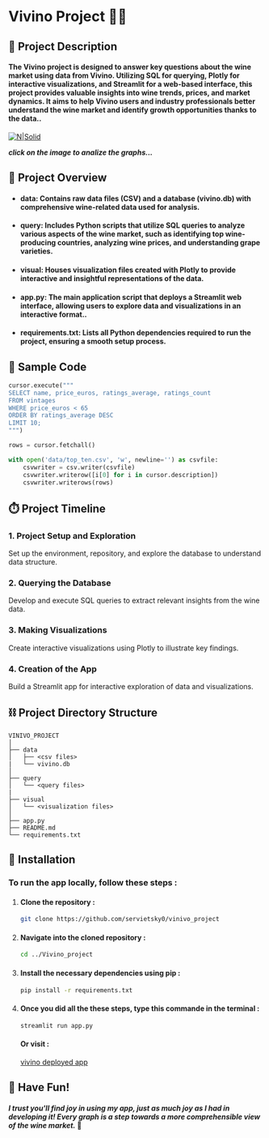 #  Vivino Project 🍷🍷

## 📜 Project Description
#### The Vivino project is designed to answer key questions about the wine market using data from Vivino. Utilizing SQL for querying, Plotly for interactive visualizations, and Streamlit for a web-based interface, this project provides valuable insights into wine trends, prices, and market dynamics. It aims to help Vivino users and industry professionals better understand the wine market and identify growth opportunities thanks to the data.. ####

[![N|Solid](https://external-content.duckduckgo.com/iu/?u=https%3A%2F%2Ftse3.mm.bing.net%2Fth%3Fid%3DOIP._myDh4nle6wYFGPGxAfzcgHaDn%26pid%3DApi&f=1&ipt=95eb30229bd8d514c3605abbe01b169acfd9521a071089801c66b7d26caf85e0&ipo=images "easter egg")](loveUantoine.png)

***click on the image to analize the graphs...***

## 👀 Project Overview 

- #### data: Contains raw data files (CSV) and a database (vivino.db) with comprehensive wine-related data used for analysis.

- #### query: Includes Python scripts that utilize SQL queries to analyze various aspects of the wine market, such as identifying top wine-producing countries, analyzing wine prices, and understanding grape varieties. 

- #### visual: Houses visualization files created with Plotly to provide interactive and insightful representations of the data.

- #### app.py: The main application script that deploys a Streamlit web interface, allowing users to explore data and visualizations in an interactive format.. 

- #### requirements.txt: Lists all Python dependencies required to run the project, ensuring a smooth setup process.



## 🤖 Sample Code 
```python
cursor.execute("""
SELECT name, price_euros, ratings_average, ratings_count
FROM vintages
WHERE price_euros < 65
ORDER BY ratings_average DESC
LIMIT 10;
""")

rows = cursor.fetchall()

with open('data/top_ten.csv', 'w', newline='') as csvfile:
    csvwriter = csv.writer(csvfile)
    csvwriter.writerow([i[0] for i in cursor.description])
    csvwriter.writerows(rows)
```

## ⏱️ Project Timeline 

### 1. Project Setup and Exploration

Set up the environment, repository, and explore the database to understand data structure.

### 2.  Querying the Database

Develop and execute SQL queries to extract relevant insights from the wine data.

### 3. Making Visualizations

Create interactive visualizations using Plotly to illustrate key findings.

### 4. Creation of the App

Build a Streamlit app for interactive exploration of data and visualizations.

## ⛓️ Project Directory Structure 

```plaintext
VINIVO_PROJECT
│
├── data
│   ├── <csv files>
|   └── vivino.db
│
├── query
│   └── <query files>
|
├── visual
│   └── <visualization files>
│
├── app.py
├── README.md
└── requirements.txt
```
   

## 🔧  Installation

### To run the app locally, follow these steps :

1. #### Clone the repository :

    
    ```sh
    git clone https://github.com/servietsky0/vinivo_project
    ```
    

2. #### Navigate into the cloned repository :

    
    ```sh
    cd ../Vivino_project 
    ```


3. #### Install the necessary dependencies using pip :

    
    ```sh
    pip install -r requirements.txt
    ```
    

4. #### Once you did all the these steps, type this commande in the terminal :

   ```sh
   streamlit run app.py
   ```
      
    #### Or visit :
    [vivino deployed app](https://vinivoproject-v7jiussdmfd2tavvkxcycp.streamlit.app/) 

## 🎉 Have Fun!

#### *I trust you'll find joy in using my app, just as much joy as I had in developing it! Every graph is a step towards a more comprehensible view of the wine market.*  🚀